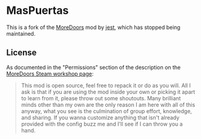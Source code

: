 # MasPuertas

This is a fork of the [MoreDoors](https://steamcommunity.com/sharedfiles/filedetails/?id=2007175894) mod by [jest](https://steamcommunity.com/id/jokerofclub), which has stopped being maintained.

## License

As documented in the "Permissions" section of the description on the [MoreDoors Steam workshop page](https://steamcommunity.com/sharedfiles/filedetails/?id=2007175894):

> This mod is open source, feel free to repack it or do as you will. All I ask is that if you are using the mod inside your own or picking it apart to learn from it, please throw out some shoutouts. Many brilliant minds other than my own are the only reason I am here with all of this anyway, what you see is the culmination of group effort, knowledge, and sharing. If you wanna customize anything that isn't already provided with the config buzz me and I'll see if I can throw you a hand.
